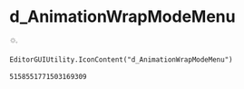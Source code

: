 # d_AnimationWrapModeMenu
![](/img/d_AnimationWrapModeMenu.png)

``` CSharp
EditorGUIUtility.IconContent("d_AnimationWrapModeMenu")
```
```
5158551771503169309
```

